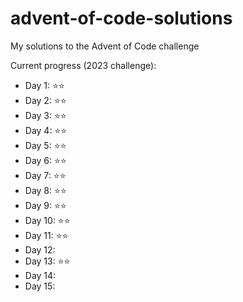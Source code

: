 # advent-of-code-solutions
My solutions to the Advent of Code challenge

Current progress (2023 challenge):
- Day 1:    ⭐⭐
- Day 2:    ⭐⭐
- Day 3:    ⭐⭐
- Day 4:    ⭐⭐
- Day 5:    ⭐⭐
- Day 6:    ⭐⭐
- Day 7:    ⭐⭐
- Day 8:    ⭐⭐
- Day 9:    ⭐⭐
- Day 10:   ⭐⭐
- Day 11:   ⭐⭐
- Day 12:
- Day 13:   ⭐⭐
- Day 14:
- Day 15:
